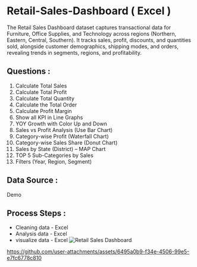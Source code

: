 # Retail-Sales-Dashboard ( Excel )
The Retail Sales Dashboard dataset captures transactional data for Furniture, Office Supplies, and Technology across regions (Northern, Eastern, Central, Southern). It tracks sales, profit, discounts, and quantities sold, alongside customer demographics, shipping modes, and orders, revealing trends in segments, regions, and profitability.

## Questions :

1. Calculate Total Sales 
2. Calculate Total Profit 
3. Calculate Total Quantity 
4. Calculate the Total Order 
5. Calculate Profit Margin 
6. Show all KPI in Line Graphs 
7. YOY Growth with Color Up and Down 
8. Sales vs Profit Analysis (Use Bar Chart) 
9. Category-wise Profit (Waterfall Chart) 
10. Category-wise Sales Share (Donut Chart) 
11. Sales by State (District) – MAP Chart 
12. TOP 5 Sub-Categories by Sales 
13. Filters (Year, Region, Segment)

## Data Source : 
   Demo
## Process Steps :
- Cleaning data - Excel
- Analysis data - Excel
- visualize data - Excel
![Retail Sales Dashboard ](https://github.com/user-attachments/assets/e08135e9-02f4-4f2b-a09a-9a2640ea70f8)


https://github.com/user-attachments/assets/6495a0b9-f34e-4506-99e5-e7fc6778c810



